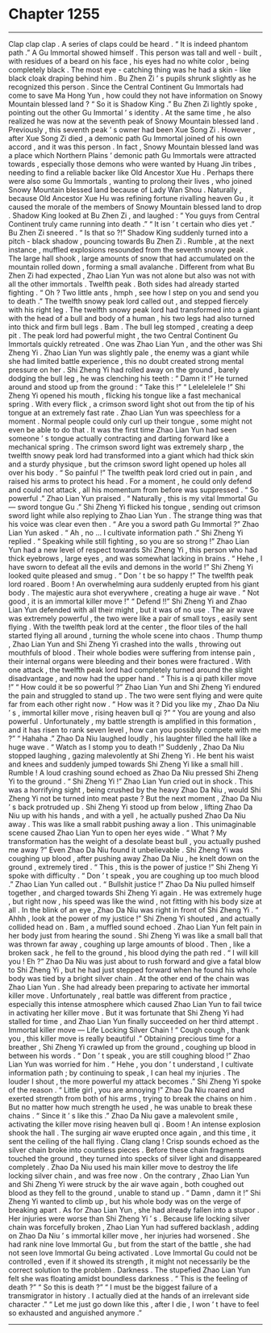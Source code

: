 
# Chapter 1255


---

Clap clap clap .
A series of claps could be heard .
“ It is indeed phantom path .” A Gu Immortal showed himself .
This person was tall and well - built , with residues of a beard on his face , his eyes had no white color , being completely black . The most eye - catching thing was he had a skin - like black cloak draping behind him .
Bu Zhen Zi ’ s pupils shrunk slightly as he recognized this person . Since the Central Continent Gu Immortals had come to save Ma Hong Yun , how could they not have information on Snowy Mountain blessed land ?
“ So it is Shadow King .” Bu Zhen Zi lightly spoke , pointing out the other Gu Immortal ’ s identity .
At the same time , he also realized he was now at the seventh peak of Snowy Mountain blessed land .
Previously , this seventh peak ’ s owner had been Xue Song Zi .
However , after Xue Song Zi died , a demonic path Gu Immortal joined of his own accord , and it was this person .
In fact , Snowy Mountain blessed land was a place which Northern Plains ’ demonic path Gu Immortals were attracted towards , especially those demons who were wanted by Huang Jin tribes , needing to find a reliable backer like Old Ancestor Xue Hu . Perhaps there were also some Gu Immortals , wanting to prolong their lives , who joined Snowy Mountain blessed land because of Lady Wan Shou .
Naturally , because Old Ancestor Xue Hu was refining fortune rivalling heaven Gu , it caused the morale of the members of Snowy Mountain blessed land to drop .
Shadow King looked at Bu Zhen Zi , and laughed : “ You guys from Central Continent truly came running into death .”
“ It isn ’ t certain who dies yet .” Bu Zhen Zi sneered .
“ Is that so ?!” Shadow King suddenly turned into a pitch - black shadow , pouncing towards Bu Zhen Zi .
Rumble , at the next instance , muffled explosions resounded from the seventh snowy peak .
The large hall shook , large amounts of snow that had accumulated on the mountain rolled down , forming a small avalanche .
Different from what Bu Zhen Zi had expected , Zhao Lian Yun was not alone but also was not with all the other immortals .
Twelfth peak .
Both sides had already started fighting .
“ Oh ? Two little ants , hmph , see how I step on you and send you to death .” The twelfth snowy peak lord called out , and stepped fiercely with his right leg .
The twelfth snowy peak lord had transformed into a giant with the head of a bull and body of a human , his two legs had also turned into thick and firm bull legs .
Bam .
The bull leg stomped , creating a deep pit .
The peak lord had powerful might , the two Central Continent Gu Immortals quickly retreated .
One was Zhao Lian Yun , and the other was Shi Zheng Yi .
Zhao Lian Yun was slightly pale , the enemy was a giant while she had limited battle experience , this no doubt created strong mental pressure on her .
Shi Zheng Yi had rolled away on the ground , barely dodging the bull leg , he was clenching his teeth : “ Damn it !”
He turned around and stood up from the ground : “ Take this !”
“ Lelelelelele !”
Shi Zheng Yi opened his mouth , flicking his tongue like a fast mechanical spring . With every flick , a crimson sword light shot out from the tip of his tongue at an extremely fast rate .
Zhao Lian Yun was speechless for a moment .
Normal people could only curl up their tongue , some might not even be able to do that . It was the first time Zhao Lian Yun had seen someone ’ s tongue actually contracting and darting forward like a mechanical spring .
The crimson sword light was extremely sharp , the twelfth snowy peak lord had transformed into a giant which had thick skin and a sturdy physique , but the crimson sword light opened up holes all over his body .
“ So painful !” The twelfth peak lord cried out in pain , and raised his arms to protect his head . For a moment , he could only defend and could not attack , all his momentum from before was suppressed .
“ So powerful .” Zhao Lian Yun praised .
“ Naturally , this is my vital Immortal Gu — sword tongue Gu .” Shi Zheng Yi flicked his tongue , sending out crimson sword light while also replying to Zhao Lian Yun . The strange thing was that his voice was clear even then .
“ Are you a sword path Gu Immortal ?” Zhao Lian Yun asked .
“ Ah , no … I cultivate information path .” Shi Zheng Yi replied .
“ Speaking while still fighting , so you are so strong !” Zhao Lian Yun had a new level of respect towards Shi Zheng Yi , this person who had thick eyebrows , large eyes , and was somewhat lacking in brains .
“ Hehe , I have sworn to defeat all the evils and demons in the world !” Shi Zheng Yi looked quite pleased and smug .
“ Don ’ t be so happy !” The twelfth peak lord roared .
Boom !
An overwhelming aura suddenly erupted from his giant body .
The majestic aura shot everywhere , creating a huge air wave .
“ Not good , it is an immortal killer move !”
“ Defend !!”
Shi Zheng Yi and Zhao Lian Yun defended with all their might , but it was of no use . The air wave was extremely powerful , the two were like a pair of small toys , easily sent flying .
With the twelfth peak lord at the center , the floor tiles of the hall started flying all around , turning the whole scene into chaos .
Thump thump , Zhao Lian Yun and Shi Zheng Yi crashed into the walls , throwing out mouthfuls of blood . Their whole bodies were suffering from intense pain , their internal organs were bleeding and their bones were fractured .
With one attack , the twelfth peak lord had completely turned around the slight disadvantage , and now had the upper hand .
“ This is a qi path killer move !”
“ How could it be so powerful ?”
Zhao Lian Yun and Shi Zheng Yi endured the pain and struggled to stand up . The two were sent flying and were quite far from each other right now .
“ How was it ? Did you like my , Zhao Da Niu ’ s , immortal killer move , rising heaven bull qi ?”
“ You are young and also powerful . Unfortunately , my battle strength is amplified in this formation , and it has risen to rank seven level , how can you possibly compete with me ?”
“ Hahaha .” Zhao Da Niu laughed loudly , his laughter filled the hall like a huge wave .
“ Watch as I stomp you to death !” Suddenly , Zhao Da Niu stopped laughing , gazing malevolently at Shi Zheng Yi .
He bent his waist and knees and suddenly jumped towards Shi Zheng Yi like a small hill .
Rumble !
A loud crashing sound echoed as Zhao Da Niu pressed Shi Zheng Yi to the ground .
“ Shi Zheng Yi !” Zhao Lian Yun cried out in shock . This was a horrifying sight , being crushed by the heavy Zhao Da Niu , would Shi Zheng Yi not be turned into meat paste ?
But the next moment , Zhao Da Niu ’ s back protruded up . Shi Zheng Yi stood up from below , lifting Zhao Da Niu up with his hands , and with a yell , he actually pushed Zhao Da Niu away .
This was like a small rabbit pushing away a lion . This unimaginable scene caused Zhao Lian Yun to open her eyes wide .
“ What ? My transformation has the weight of a desolate beast bull , you actually pushed me away ?” Even Zhao Da Niu found it unbelievable .
Shi Zheng Yi was coughing up blood , after pushing away Zhao Da Niu , he knelt down on the ground , extremely tired .
“ This , this is the power of justice !” Shi Zheng Yi spoke with difficulty .
“ Don ’ t speak , you are coughing up too much blood .” Zhao Lian Yun called out .
“ Bullshit justice !” Zhao Da Niu pulled himself together , and charged towards Shi Zheng Yi again .
He was extremely huge , but right now , his speed was like the wind , not fitting with his body size at all .
In the blink of an eye , Zhao Da Niu was right in front of Shi Zheng Yi .
“ Ahhh , look at the power of my justice !” Shi Zheng Yi shouted , and actually collided head on .
Bam , a muffled sound echoed .
Zhao Lian Yun felt pain in her body just from hearing the sound .
Shi Zheng Yi was like a small ball that was thrown far away , coughing up large amounts of blood .
Then , like a broken sack , he fell to the ground , his blood dying the path red .
“ I will kill you ! Eh ?” Zhao Da Niu was just about to rush forward and give a fatal blow to Shi Zheng Yi , but he had just stepped forward when he found his whole body was tied by a bright silver chain .
At the other end of the chain was Zhao Lian Yun .
She had already been preparing to activate her immortal killer move .
Unfortunately , real battle was different from practice , especially this intense atmosphere which caused Zhao Lian Yun to fail twice in activating her killer move .
But it was fortunate that Shi Zheng Yi had stalled for time , and Zhao Lian Yun finally succeeded on her third attempt .
Immortal killer move — Life Locking Silver Chain !
“ Cough cough , thank you , this killer move is really beautiful .” Obtaining precious time for a breather , Shi Zheng Yi crawled up from the ground , coughing up blood in between his words .
“ Don ’ t speak , you are still coughing blood !” Zhao Lian Yun was worried for him .
“ Hehe , you don ’ t understand , I cultivate information path ; by continuing to speak , I can heal my injuries . The louder I shout , the more powerful my attack becomes .” Shi Zheng Yi spoke of the reason .
“ Little girl , you are annoying !” Zhao Da Niu roared and exerted strength from both of his arms , trying to break the chains on him . But no matter how much strength he used , he was unable to break these chains .
“ Since it ’ s like this .” Zhao Da Niu gave a malevolent smile , activating the killer move rising heaven bull qi .
Boom !
An intense explosion shook the hall .
The surging air wave erupted once again , and this time , it sent the ceiling of the hall flying .
Clang clang !
Crisp sounds echoed as the silver chain broke into countless pieces . Before these chain fragments touched the ground , they turned into specks of silver light and disappeared completely .
Zhao Da Niu used his main killer move to destroy the life locking silver chain , and was free now .
On the contrary , Zhao Lian Yun and Shi Zheng Yi were struck by the air wave again , both coughed out blood as they fell to the ground , unable to stand up .
“ Damn , damn it !” Shi Zheng Yi wanted to climb up , but his whole body was on the verge of breaking apart .
As for Zhao Lian Yun , she had already fallen into a stupor .
Her injuries were worse than Shi Zheng Yi ’ s .
Because life locking silver chain was forcefully broken , Zhao Lian Yun had suffered backlash , adding on Zhao Da Niu ’ s immortal killer move , her injuries had worsened .
She had rank nine love Immortal Gu , but from the start of the battle , she had not seen love Immortal Gu being activated .
Love Immortal Gu could not be controlled , even if it showed its strength , it might not necessarily be the correct solution to the problem .
Darkness .
The stupefied Zhao Lian Yun felt she was floating amidst boundless darkness .
“ This is the feeling of death ?”
“ So this is death ?”
“ I must be the biggest failure of a transmigrator in history . I actually died at the hands of an irrelevant side character .”
“ Let me just go down like this , after I die , I won ’ t have to feel so exhausted and anguished anymore .”

---

